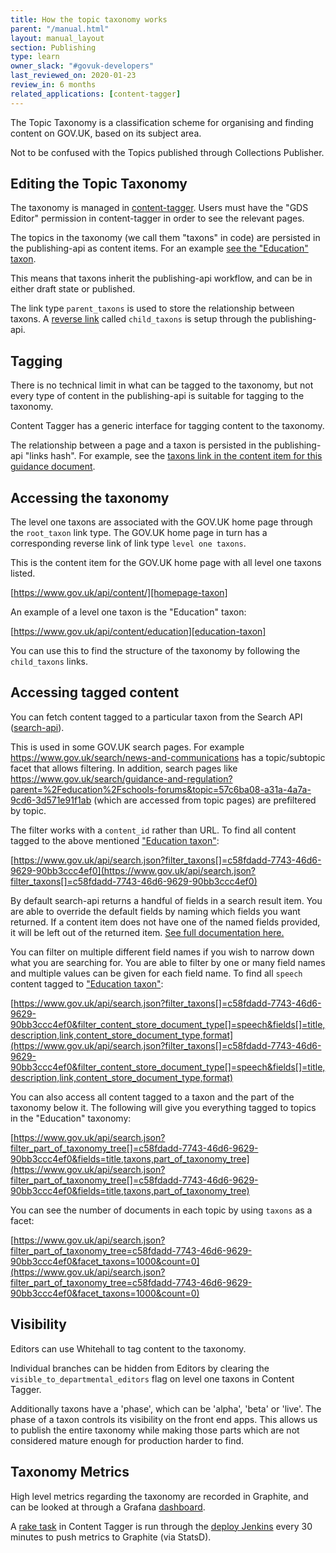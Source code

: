 ```yaml
---
title: How the topic taxonomy works
parent: "/manual.html"
layout: manual_layout
section: Publishing
type: learn
owner_slack: "#govuk-developers"
last_reviewed_on: 2020-01-23
review_in: 6 months
related_applications: [content-tagger]
---
```


The Topic Taxonomy is a classification scheme for organising and
finding content on GOV.UK, based on its subject area.

Not to be confused with the Topics published through Collections
Publisher.

## Editing the Topic Taxonomy

The taxonomy is managed in [content-tagger][edit-taxonomy]. Users must
have the "GDS Editor" permission in content-tagger in order to see the
relevant pages.

The topics in the taxonomy (we call them "taxons" in code) are
persisted in the publishing-api as content items. For an example [see
the "Education" taxon][education-taxon].

This means that taxons inherit the publishing-api workflow, and can be
in either draft state or published.

The link type `parent_taxons` is used to store the relationship
between taxons. A [reverse link][reverse-link-config] called
`child_taxons` is setup through the publishing-api.

[reverse-link-config]: https://github.com/alphagov/publishing-api/blob/master/lib/expansion_rules.rb#L29

## Tagging

There is no technical limit in what can be tagged to the taxonomy, but
not every type of content in the publishing-api is suitable for
tagging to the taxonomy.

Content Tagger has a generic interface for tagging content to the
taxonomy.

The relationship between a page and a taxon is persisted in the
publishing-api "links hash". For example, see the [taxons link in the
content item for this guidance document][example-guidance].

## Accessing the taxonomy

The level one taxons are associated with the GOV.UK home page through
the `root_taxon` link type. The GOV.UK home page in turn has a
corresponding reverse link of link type `level one taxons`.

This is the content item for the GOV.UK home page with all level one
taxons listed.

[https://www.gov.uk/api/content/][homepage-taxon]

An example of a level one taxon is the "Education" taxon:

[https://www.gov.uk/api/content/education][education-taxon]

You can use this to find the structure of the taxonomy by following
the `child_taxons` links.


## Accessing tagged content

You can fetch content tagged to a particular taxon from the Search API
([search-api][search-api]).

This is used in some GOV.UK search pages.  For example https://www.gov.uk/search/news-and-communications
has a topic/subtopic facet that allows filtering.  In addition, search pages like
https://www.gov.uk/search/guidance-and-regulation?parent=%2Feducation%2Fschools-forums&topic=57c6ba08-a31a-4a7a-9cd6-3d571e91f1ab
(which are accessed from topic pages) are prefiltered by topic.

The filter works with a `content_id` rather than URL. To find all content
tagged to the above mentioned ["Education taxon"][education-taxon]:

[https://www.gov.uk/api/search.json?filter_taxons[]=c58fdadd-7743-46d6-9629-90bb3ccc4ef0](https://www.gov.uk/api/search.json?filter_taxons[]=c58fdadd-7743-46d6-9629-90bb3ccc4ef0)

By default search-api returns a handful of fields in a search result item.
You are able to override the default fields by naming which fields you want returned.
If a content item does not have one of the named fields provided,
it will be left out of the returned item.
[See full documentation here.][override-fields]


You can filter on multiple different field names if you wish to narrow
down what you are searching for. You are able to filter by one or many
field names and multiple values can be given for each field name.
To find all `speech` content tagged to ["Education taxon"][education-taxon]:

[https://www.gov.uk/api/search.json?filter_taxons[]=c58fdadd-7743-46d6-9629-90bb3ccc4ef0&filter_content_store_document_type[]=speech&fields[]=title,description,link,content_store_document_type,format](https://www.gov.uk/api/search.json?filter_taxons[]=c58fdadd-7743-46d6-9629-90bb3ccc4ef0&filter_content_store_document_type[]=speech&fields[]=title,description,link,content_store_document_type,format)

You can also access all content tagged to a taxon and the part of the
taxonomy below it. The following will give you everything tagged to
topics in the "Education" taxonomy:

[https://www.gov.uk/api/search.json?filter_part_of_taxonomy_tree[]=c58fdadd-7743-46d6-9629-90bb3ccc4ef0&fields=title,taxons,part_of_taxonomy_tree](https://www.gov.uk/api/search.json?filter_part_of_taxonomy_tree[]=c58fdadd-7743-46d6-9629-90bb3ccc4ef0&fields=title,taxons,part_of_taxonomy_tree)

You can see the number of documents in each topic by using `taxons` as
a facet:

[https://www.gov.uk/api/search.json?filter_part_of_taxonomy_tree=c58fdadd-7743-46d6-9629-90bb3ccc4ef0&facet_taxons=1000&count=0](https://www.gov.uk/api/search.json?filter_part_of_taxonomy_tree=c58fdadd-7743-46d6-9629-90bb3ccc4ef0&facet_taxons=1000&count=0)

## Visibility

Editors can use Whitehall to tag content to the taxonomy.

Individual branches can be hidden from Editors by clearing the
`visible_to_departmental_editors` flag on level one taxons in
Content Tagger.

Additionally taxons have a 'phase', which can be 'alpha', 'beta' or 'live'.
The phase of a taxon controls its visibility on the front end apps. This
allows us to publish the entire taxonomy while making those parts which are not
considered mature enough for production harder to find.

## Taxonomy Metrics

High level metrics regarding the taxonomy are recorded in Graphite,
and can be looked at through a Grafana [dashboard].

A [rake task][record-metrics] in Content Tagger is run through the [deploy
Jenkins][record-taxonomy-metrics] every 30 minutes to push metrics to
Graphite (via StatsD).

[homepage-taxon]: https://www.gov.uk/api/content/
[education-taxon]: https://www.gov.uk/api/content/education
[example-guidance]: https://www.gov.uk/api/content/government/publications/staffing-and-employment-advice-for-schools
[edit-taxonomy]: https://content-tagger.publishing.service.gov.uk/taxons
[content-tagger]: https://content-tagger.publishing.service.gov.uk/
[whitehall]: /apps/whitehall.html
[search-api]: /apps/search-api.html
[dashboard]: https://grafana.publishing.service.gov.uk/dashboard/file/topic_taxonomy.json
[record-taxonomy-metrics]: https://deploy.publishing.service.gov.uk/job/record-taxonomy-metrics/
[override-fields]: /apis/search/search-api.html#returning-specific-document-fields
[record-metrics]: https://github.com/alphagov/content-tagger/blob/master/lib/tasks/taxonomy_metrics.rake#L27
